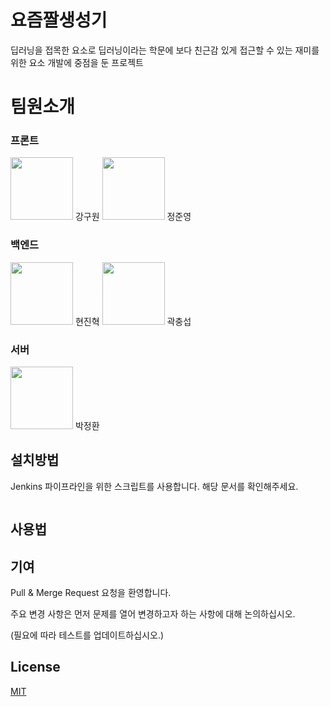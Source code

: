 # 요즘짤생성기

딥러닝을 접목한 요소로 딥러닝이라는 학문에 보다 친근감 있게 접근할 수 있는 재미를 위한 요소 개발에 중점을 둔 프로젝트 

# 팀원소개
### 프론트
<img src="/uploads/95c86ac00bb9068fbaddfde923ea99f8/goo.jpg" width="100px" height="100px"> 강구원
<img src="/uploads/ba2a3448a0c37d1793d6c6ee48c57055/4.jpg" width="100px" height="100px"> 정준영
### 백엔드
<img src="/uploads/7640898ee20c5daec513d93820395bf8/2.jpg" width="100px" height="100px"> 현진혁
<img src="/uploads/102c25d71feaf1951631d7100c99c180/3.jpg" width="100px" height="100px"> 곽충섭
### 서버
<img src="/uploads/caba213988a96f88a9509cf2d29a3b9a/5.png" width="100px" height="100px"> 박정환

## 설치방법

Jenkins 파이프라인을 위한 스크립트를 사용합니다. 해당 문서를 확인해주세요.

```bash
```

## 사용법



## 기여
Pull & Merge Request 요청을 환영합니다. 

주요 변경 사항은 먼저 문제를 열어 변경하고자 하는 사항에 대해 논의하십시오.

(필요에 따라 테스트를 업데이트하십시오.)

## License
[MIT](https://choosealicense.com/licenses/mit/)